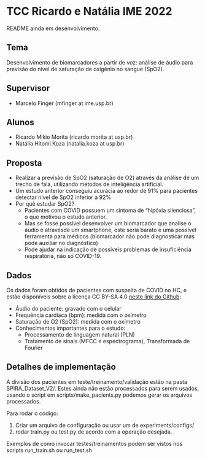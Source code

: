 # TCC Ricardo e Natália IME 2022
README ainda em desenvolvimento.

## Tema
Desenvolvimento de biomarcadores a partir de voz: análise de áudio para previsão do nível de saturação de oxigênio no sangue (SpO2).

## Supervisor
- Marcelo Finger (mfinger at ime.usp.br)

## Alunos
- Ricardo Mikio Morita (ricardo.morita at usp.br)
- Natália Hitomi Koza (natalia.koza at usp.br)

## Proposta
- Realizar a previsão de SpO2 (saturação de O2) através da análise de um trecho de fala, utilizando métodos de inteligência artificial.
- Um estudo anterior conseguiu acurácia ao redor de 91% para pacientes detectar nível de SpO2 inferior a 92%
- Por quê estudar SpO2?
  - Pacientes com COVID possuem um sintoma de “hipóxia silenciosa”, o que motivou o estudo anterior.
  - Mas se fosse possível desenvolver um biomarcador que analise o áudio e atravésde um smartphone, este seria barato e uma possível ferramenta para médicos (biomarcador não pode diagnosticar mas pode auxiliar no diagnóstico)
  - Pode ajudar na indicação de possíveis problemas de insuficiência respiratória, não só COVID-19.


## Dados
Os dados foram obtidos de pacientes com suspeita de COVID no HC, e estão disponíveis sobre a licença CC BY-SA 4.0 [neste link do Github](https://github.com/Edresson/SPIRA-ACL2021):
  - Áudio do paciente: gravado com o celular
  - Frequência cardíaca (bpm): medida com o oxímetro
  - Saturação de O2 (SpO2): medida com o oxímetro
- Conhecimentos importantes para o estudo:
  - Processamento de linguagem natural (PLN)
  - Tratamento de sinais (MFCC e espectrograma), Transformada de Fourier


## Detalhes de implementação
A divisão dos pacientes em teste/treinamento/validação estão na pasta SPIRA_Dataset_V2/. Estes ainda não estão processados para serem usados, usando o script em scripts/make_pacients.py podemos gerar os arquivos processados.

Para rodar o código:
1. Criar um arquivo de configuração ou usar um de experiments/configs/
2. rodar train.py ou test.py de acordo com a operação desejada.

Exemplos de como invocar testes/treinamentos podem ser vistos nos scripts run_train.sh ou run_test.sh

	

